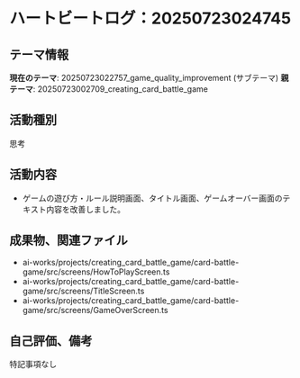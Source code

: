 # ハートビートログ：20250723024745

## テーマ情報
**現在のテーマ**: 20250723022757_game_quality_improvement (サブテーマ)
**親テーマ**: 20250723002709_creating_card_battle_game

## 活動種別
思考

## 活動内容
- ゲームの遊び方・ルール説明画面、タイトル画面、ゲームオーバー画面のテキスト内容を改善しました。

## 成果物、関連ファイル
- ai-works/projects/creating_card_battle_game/card-battle-game/src/screens/HowToPlayScreen.ts
- ai-works/projects/creating_card_battle_game/card-battle-game/src/screens/TitleScreen.ts
- ai-works/projects/creating_card_battle_game/card-battle-game/src/screens/GameOverScreen.ts

## 自己評価、備考
特記事項なし
